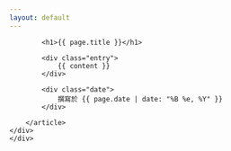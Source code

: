 ```yaml
---
layout: default
---
```


<div class="card custom-border text-white bg-transparent">
    <div class="container_background blur"></div>
    <div class="card-body">
    <div class="container">
        <article class="post">

            <h1>{{ page.title }}</h1>

            <div class="entry">
                {{ content }}
            </div>

            <div class="date">
                撰寫於 {{ page.date | date: "%B %e, %Y" }}
            </div>

        </article>
    </div>
    </div>
</div>